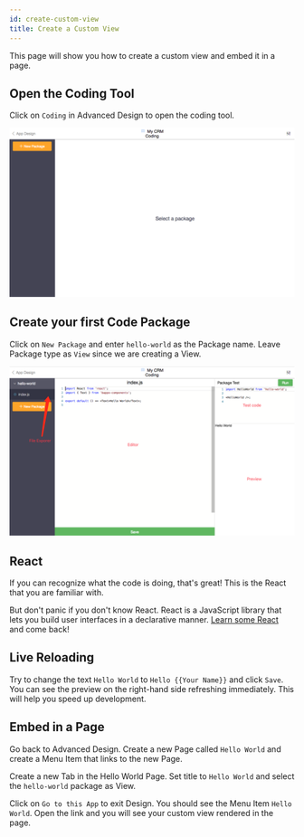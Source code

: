 ```yaml
---
id: create-custom-view
title: Create a Custom View
---
```


This page will show you how to create a custom view and embed it in a page.

## Open the Coding Tool

Click on `Coding` in Advanced Design to open the coding tool.

![Opened coding tool](assets/screenshots/create-custom-view/1-empty.png)

## Create your first Code Package

Click on `New Package` and enter `hello-world` as the Package name. Leave
Package type as `View` since we are creating a View.

![Create new app](assets/screenshots/create-custom-view/2-hello-world.png)

## React

If you can recognize what the code is doing, that's great! This is the React
that you are familiar with.

But don't panic if you don't know React. React is a JavaScript library that lets
you build user interfaces in a declarative manner.
[Learn some React](https://reactjs.org/docs/hello-world.html) and come back!

## Live Reloading

Try to change the text `Hello World` to `Hello {{Your Name}}` and click `Save`.
You can see the preview on the right-hand side refreshing immediately. This will
help you speed up development.

## Embed in a Page

Go back to Advanced Design. Create a new Page called `Hello World` and create a
Menu Item that links to the new Page.

Create a new Tab in the Hello World Page. Set title to `Hello World` and select
the `hello-world` package as View.

Click on `Go to this App` to exit Design. You should see the Menu Item `Hello
World`. Open the link and you will see your custom view rendered in the page.

